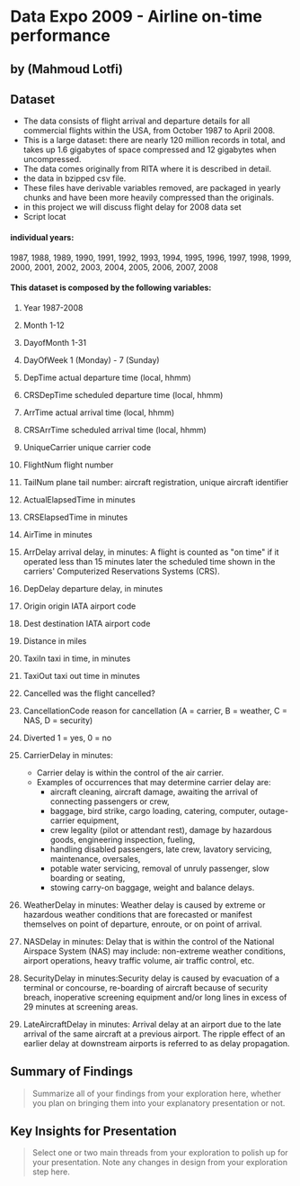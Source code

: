 # Data Expo 2009 - Airline on-time performance
## by (Mahmoud Lotfi)

## Dataset

- The data consists of flight arrival and departure details for all commercial flights within the USA, from October 1987 to April 2008. 
- This is a large dataset: there are nearly 120 million records in total, and takes up 1.6 gigabytes of space compressed and 12 gigabytes when uncompressed. 
- The data comes originally from RITA where it is described in detail. 
- the data in bzipped csv file. 
- These files have derivable variables removed, are packaged in yearly chunks and have been more heavily compressed than the originals.
- in this project we will discuss​ flight delay for 2008 data set
- Script locat 

#### individual years:

1987, 1988, 1989, 1990, 1991, 1992, 1993, 1994, 1995, 1996, 1997, 1998, 1999, 2000, 2001, 2002, 2003, 2004, 2005, 2006, 2007, 2008

#### This dataset is composed by the following variables:
01.	Year	           1987-2008                                                                      
02.	Month	           1-12                                                                         
03.	DayofMonth	       1-31                                                                         
04.	DayOfWeek	       1 (Monday) - 7 (Sunday)                                                      

05.	DepTime	           actual departure time (local, hhmm)                                          
06.	CRSDepTime	       scheduled departure time (local, hhmm)                                       
07.	ArrTime	           actual arrival time (local, hhmm)                                            
08.	CRSArrTime	       scheduled arrival time (local, hhmm)                                         

09.	UniqueCarrier	   unique carrier code 
10.	FlightNum	       flight number 
11.	TailNum	           plane tail number: aircraft registration, unique aircraft identifier

12.	ActualElapsedTime  in minutes 
13.	CRSElapsedTime	   in minutes 
14.	AirTime	           in minutes      

15.	ArrDelay	       arrival delay, in minutes: A flight is counted as "on time" if it operated less than 15 minutes later the scheduled time shown in the carriers' Computerized Reservations Systems (CRS).
16.	DepDelay	       departure delay, in minutes                                                  

17.	Origin	           origin IATA airport code                                                     
18.	Dest	           destination IATA airport code                                                
19.	Distance	       in miles                                                                     

20.	TaxiIn	           taxi in time, in minutes                                                     
21.	TaxiOut	           taxi out time in minutes                                                     

22.	Cancelled	       was the flight cancelled?                                                    
23.	CancellationCode   reason for cancellation (A = carrier, B = weather, C = NAS, D = security)    
24.	Diverted	       1 = yes, 0 = no                                                              

25.	CarrierDelay	   in minutes: 
    - Carrier delay is within the control of the air carrier. 
    - Examples of occurrences that may determine carrier delay are: 
        - aircraft cleaning, aircraft damage, awaiting the arrival of connecting passengers or crew, 
        - baggage, bird strike, cargo loading, catering, computer, outage-carrier equipment, 
        - crew legality (pilot or attendant rest), damage by hazardous goods, engineering inspection, fueling, 
        - handling disabled passengers, late crew, lavatory servicing, maintenance, oversales, 
        - potable water servicing, removal of unruly passenger, slow boarding or seating, 
        - stowing carry-on baggage, weight and balance delays.                                                                  
26.	WeatherDelay	   in minutes: Weather delay is caused by extreme or hazardous weather conditions that are forecasted or manifest themselves on point of departure, enroute, or on point of arrival. 

27.	NASDelay	       in minutes: Delay that is within the control of the National Airspace System (NAS) may include: non-extreme weather conditions, airport operations, heavy traffic volume, air traffic control, etc.                                                                 
28.	SecurityDelay	   in minutes:Security delay is caused by evacuation of a terminal or concourse, re-boarding of aircraft because of security breach, inoperative screening equipment and/or long lines in excess of 29 minutes at screening areas.                                                                   
29.	LateAircraftDelay  in minutes: Arrival delay at an airport due to the late arrival of the same aircraft at a previous airport. The ripple effect of an earlier delay at downstream airports is referred to as delay propagation. 


## Summary of Findings

> Summarize all of your findings from your exploration here, whether you plan on bringing them into your explanatory presentation or not.


## Key Insights for Presentation

> Select one or two main threads from your exploration to polish up for your presentation. Note any changes in design from your exploration step here.
